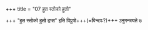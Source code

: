 +++
title = "07 हुत स्तोको हुतो"

+++
"हुत स्तोको हुतो द्रप्स" इति विप्रुषो+++(=बिन्दवः?)+++ ऽनुमन्त्रयते ७  
